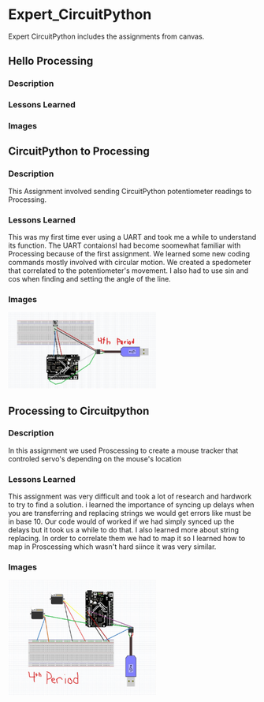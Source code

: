 # Expert_CircuitPython
Expert CircuitPython includes the assignments from canvas.

## Hello Processing

### Description


### Lessons Learned

### Images


## CircuitPython to Processing

### Description
This Assignment involved sending CircuitPython potentiometer readings to Processing.

### Lessons Learned
This was my first time ever using a UART and took me a while to understand its function. The UART contaionsI had become soomewhat familiar with Processing because of the first assignment. We learned some new coding commands mostly involved with circular motion. We created a spedometer that correlated to the potentiometer's movement. I also had to use sin and cos when finding and setting the angle of the line.

### Images
<img src="Media/Expert_CircuitPyton_Proscessing_to_CircuitPython_CopyRight_Protected.jpg" width="300">

## Processing to Circuitpython

### Description
In this assignment we used Proscessing to create a mouse tracker that controled servo's depending on the mouse's location

### Lessons Learned
This assignment was very difficult and took a lot of research and hardwork to try to find a solution. i learned the importance of syncing up delays when you are transferring and replacing strings we would get errors like must be in base 10. Our code would of worked if we had simply synced up the delays but it took us a while to do that. I also learned more about string replacing. In order to correlate them we had to map it so I learned how to map in Proscessing which wasn't hard siince it was very similar. 
### Images
<img src="Media/Processing_to_Circuitpython.jpg" width="300">
